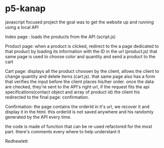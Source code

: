 # p5-kanap
javascript focused project
the goal was to get the website up and running using a local API

Index page : loads the products from the API (script.js)

Product page: when a product is clicked, redirect to the a page dedicated to that product by loading its information with the ID in the url (product.js)
that same page is used to choose color and quantity and send a product to the cart

Cart page: displays all the product choosen by the client, allows the client to change quantity and delete items (cart.js). that same page also has a form
that verifies the input before the client places his/her order. once the data are checked, they're sent to the API's right url, if the request fits the api
specifications(contact object and array of product id) the client his redirected to the final page: confirmation.

Confirmation: the page contains the orderId in it's url, we recover it and display it in the html. this orderId is not saved anywhere 
and his randomly generated by the API every time.

the code is made of function that can be re-used refactored for the most part.
there's comments every where to help understant it


Redhewlett
